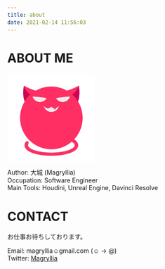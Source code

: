 ```yaml
---
title: about
date: 2021-02-14 11:56:03
---
```


# ABOUT ME
<img src="/about/logo.png" width="200px" height="200px" align="left"/>
<br style="clear:left;">

Author: 大城 (Magryllia)  
Occupation: Software Engineer  
Main Tools: Houdini, Unreal Engine, Davinci Resolve


# CONTACT
お仕事お待ちしております。

Email: magryllia☺gmail.com (☺ → @)  
Twitter: [Magryllia](https://twitter.com/Magryllia)